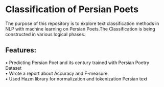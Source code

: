 # Classification of Persian Poets 
The purpose of this repository is to explore text classification methods in NLP with machine learning on Persian Poets.The Classification is being constructed in various logical phases.
## Features:
•	Predicting Persian Poet and its century trained with Persian Poetry Dataset<br>
•	Wrote a report about Accuracy and F-measure<br>
•	Used Hazm library for normalization and tokenization Persian text<br>


